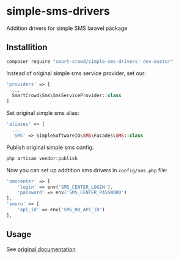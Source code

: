 # simple-sms-drivers
Addition drivers for simple SMS laravel package

## Installition
```bash 
composer require "smart-crowd/simple-sms-drivers: dev-master"
```

Instead of original simple sms service provider, set our:
```php
'providers' => [
  ...
  SmartCrowd\Sms\SmsServiceProvider::class
]
```

Set original simple sms alias:
```php
'aliases' => [
  ...
  'SMS' => SimpleSoftwareIO\SMS\Facades\SMS::class
```

Publish original simple sms config:
```bash 
php artisan vendor:publish
```

Now you can set up addtition sms drivers in `config/sms.php` file:
```php
'smscenter' => [
    'login' => env('SMS_CENTER_LOGIN'),
    'password' => env('SMS_CENTER_PASSWORD')
],
'smsru' => [
    'api_id' => env('SMS_RU_API_ID')
],
```

## Usage
See [original documentation](https://github.com/SimpleSoftwareIO/simple-sms/blob/master/README.md#usage)
